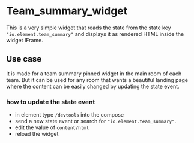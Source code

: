 # Team_summary_widget
This is a very simple widget that reads the state from the state key `"io.element.team_summary"` and displays it as rendered HTML inside the widget IFrame.

## Use case
It is made for a team summary pinned widget in the main room of each team. But it can be used for any room that wants a beautiful landing page where the content can be easily changed by updating the state event.

### how to update the state event
 - in element type `/devtools` into the compose
 - send a new state event or search for `"io.element.team_summary"`.
 - edit the value of `content/html`
 - reload the widget